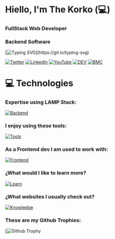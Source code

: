 # Hiello, I'm The Korko (💻)

### FullStack Web Developer

### Backend Software

[![Typing SVG](http://readme-typing-svg.herokuapp.com?font=Fira+Code&weight=600&size=22&pause=1000&color=20C20E&background=000000&vCenter=true&width=435&height=25&lines=Hello+I+am+Korko%2C+from+Argentina+with+passion!;Full+Stack+Web+Developer+(LAMP).;Looking+forward+to+participate+on+new+Projects;I+try+to+contribute+to+Open+Source+Software.;Security+%26+reliability+should+come+first.;Standing+for+digital+privacy+and+Descentralized+Internet.;Technology+enthusiast%2C+IT+networks+technician..)](https://git.io/typing-svg)

[![Twitter](https://img.shields.io/badge/Twitter-%231DA1F2.svg?&style=flat-square&logo=twitter&logoColor=white)](https://twitter.com/quartexnet) [![LinkedIn](https://img.shields.io/badge/LinkedIn-%230077B5.svg?&style=flat-square&logo=linkedin&logoColor=white)](https://linkedin.com/in/quartexnet) [![YouTube](https://img.shields.io/badge/YouTube-%23FF0000.svg?&style=flat-square&logo=youtube&logoColor=white)](https://youtube.com/quartexnet) [![DEV](https://img.shields.io/badge/DEV-%23000000.svg?&style=flat-square&logo=dev.to&logoColor=white)](https://dev.to/quartexnet) [![BMC](https://img.shields.io/badge/BuyMeaCoffee-%23FFDD00.svg?&style=flat-square&logo=buy-me-a-coffee&logoColor=black)](https://bmc.xyz/)

# 💻 Technologies 

### Expertise using LAMP Stack:

[![Backend](https://skillicons.dev/icons?i=linux,nginx,mysql,php,cloudflare)](https://skillicons.dev)

### I enjoy using these tools:

[![Tools](https://skillicons.dev/icons?i=vscode,atom,wordpress,bash,powershell,git)](https://skillicons.dev)

### As a Frontend dev I am used to work with:

[![Frontend](https://skillicons.dev/icons?i=html,css,bootstrap,js,jquery,ps,figma)](https://skillicons.dev)

### ¿What would I like to learn more?

[![Learn](https://skillicons.dev/icons?i=heroku,js,py,selenium,nodejs,react,sqlite,godot,unity,ipfs)](https://skillicons.dev)

### ¿What websites I usually check out?

[![Knowledge](https://skillicons.dev/icons?i=stackoverflow,twitter,github,linkedin,devto)](https://skillicons.dev)

### These are my Github Trophies:
[![Github Trophy](https://github-profile-trophy.vercel.app/?username=thekorko)